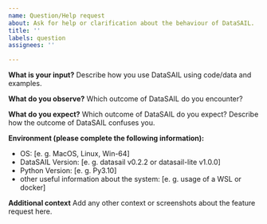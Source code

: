 ```yaml
---
name: Question/Help request
about: Ask for help or clarification about the behaviour of DataSAIL.
title: ''
labels: question
assignees: ''

---
```


**What is your input?**
Describe how you use DataSAIL using code/data and examples.

**What do you observe?**
Which outcome of DataSAIL do you encounter?

**What do you expect?**
Which outcome of DataSAIL do you expect? Describe how the outcome of DataSAIL confuses you.

**Environment (please complete the following information):**
 - OS: [e. g. MacOS, Linux, Win-64]
 - DataSAIL Version: [e. g. datasail v0.2.2 or datasail-lite v1.0.0]
 - Python Version: [e. g. Py3.10]
 - other useful information about the system: [e. g. usage of a WSL or docker]

**Additional context**
Add any other context or screenshots about the feature request here.
